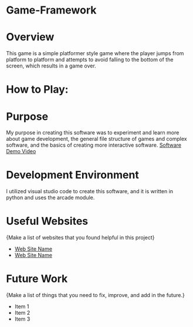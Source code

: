 # Game-Framework

# Overview
This game is a simple platformer style game where the player jumps from platform to platform and attempts to avoid falling to the bottom of the screen, which results in a game over.

# How to Play:


# Purpose
My purpose in creating this software was to experiment and learn more about game development, the general file structure of games and complex software, and the basics of creating more interactive software.
[Software Demo Video](http://youtube.link.goes.here)

# Development Environment
I utilized visual studio code to create this software, and it is written in python and uses the arcade module.

# Useful Websites
{Make a list of websites that you found helpful in this project}
* [Web Site Name](http://url.link.goes.here)
* [Web Site Name](http://url.link.goes.here)

# Future Work
{Make a list of things that you need to fix, improve, and add in the future.}
* Item 1
* Item 2
* Item 3
